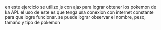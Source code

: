 en este ejercicio se utilizo js con ajax para lograr obtener los pokemon de ka API. el uso de este es que tenga una conexion con internet constante para que logre funcionar. se puede lograr observar el nombre, peso, tamaño y tipo de pokemon